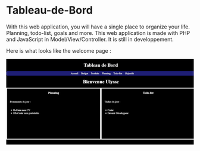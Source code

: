 # Tableau-de-Bord

With this web application, you will have a single place to organize your life. Planning, todo-list, goals and more.
This web application  is made with PHP and JavaScript in Model/View/Controller. It is still in developpement. 

Here is what looks like the welcome page : 

![image1](https://github.com/Ulysse28/Tableau-de-bord-PHP/blob/main/public/images/tableau%20de%20bord%20php.png)
